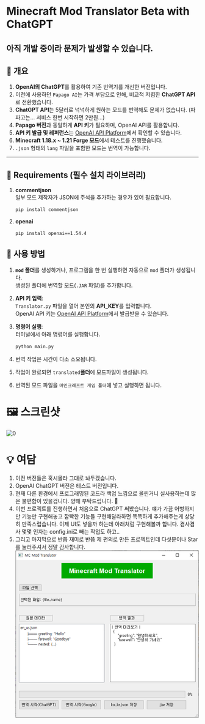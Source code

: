 # Minecraft Mod Translator Beta with ChatGPT
## 아직 개발 중이라 문제가 발생할 수 있습니다.

## 📌 개요
1. **OpenAI의 ChatGPT**를 활용하여 기존 번역기를 개선한 버전입니다.  
2. 이전에 사용하던 `Papago AI`는 가격 부담으로 인해, 비교적 저렴한 **ChatGPT API**로 전환했습니다.
3. **ChatGPT API**는 5달러로 넉넉하게 원하는 모드를 번역해도 문제가 없습니다. (파파고는... 서비스 한번 시작하면 2만원...)
4. **Papago 버전**과 동일하게 **API 키**가 필요하며, OpenAI API를 활용합니다.
5. **API 키 발급 및 레퍼런스**는 [OpenAI API Platform](https://platform.openai.com/)에서 확인할 수 있습니다.
6. **Minecraft 1.18.x ~ 1.21 Forge 모드**에서 테스트를 진행했습니다.
7. `.json` 형태의 `lang` 파일을 포함한 모드는 번역이 가능합니다.

---

## 💾 Requirements (필수 설치 라이브러리)
1. **commentjson**  
   일부 모드 제작자가 JSON에 주석을 추가하는 경우가 있어 필요합니다.  
    ```bash
    pip install commentjson
    ```
2. **openai**
    ```bash
    pip install openai==1.54.4
    ```
## 🚀 사용 방법
1. **`mod` 폴더**를 생성하거나, 프로그램을 한 번 실행하면 자동으로 `mod` 폴더가 생성됩니다.  
   생성된 폴더에 번역할 모드(`.JAR` 파일)를 추가합니다.

2. **API 키 입력**:  
   `Translator.py` 파일을 열어 본인의 **API_KEY**를 입력합니다.  
   OpenAI API 키는 [OpenAI API Platform](https://platform.openai.com/)에서 발급받을 수 있습니다.

3. **명령어 실행**:  
   터미널에서 아래 명령어를 실행합니다.  
   ```bash
   python main.py
   ```

4. 번역 작업은 시간이 다소 소요됩니다.
5. 작업이 완료되면 `translated`**폴더**에 모드파일이 생성됩니다.
6. 번역된 모드 파일을 `마인크래프트 게임 폴더`에 넣고 실행하면 됩니다.
# 🖼️ 스크린샷
![0](./mdimg/01.png)
# 💡 여담
1. 이전 버전들은 혹시몰라 그대로 놔두겠습니다.
2. OpenAI ChatGPT 버전은 테스트 버전입니다.
3. 현재 다른 환경에서 프로그래밍된 코드라 백업 느낌으로 올린거니 실사용하는데 많은 불편함이 있을겁니다. 양해 부탁드립니다. 🙏
4. 이번 프로젝트를 진행하면서 처음으로 ChatGPT 써봤습니다. 얘가 가끔 어벙하지만 기능만 구현해놓고 깜빡한 기능들 구현해달라하면 똑똑하게 추가해주는게 상당히 만족스럽습니다. 이제 UI도 넣을까 하는데 아래처럼 구현해볼까 합니다. 겸사겸사 몇몇 인자는 config.ini로 빼는 작업도 하고..
5. 그리고 마지막으로 반쯤 재미로 반쯤 제 편의로 만든 프로젝트인데 다섯분이나 Star를 눌러주셔서 정말 감사합니다.  
![1](./mdimg/ui.png)
